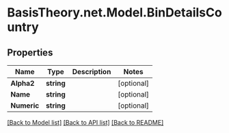 
# BasisTheory.net.Model.BinDetailsCountry

## Properties

Name | Type | Description | Notes
------------ | ------------- | ------------- | -------------
**Alpha2** | **string** |  | [optional] 
**Name** | **string** |  | [optional] 
**Numeric** | **string** |  | [optional] 

[[Back to Model list]](../README.md#documentation-for-models)
[[Back to API list]](../README.md#documentation-for-api-endpoints)
[[Back to README]](../README.md)

